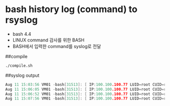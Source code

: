 # bash history log (command) to rsyslog
- bash 4.4
- LINUX command 감사를 위한 BASH
- BASH에서 입력한 command를 syslog로 전달


##compile
```bash
./compile.sh
```

##syslog output
```c
Aug 11 15:03:56 VM01 -bash[31513]: [ IP:100.100.100.77 LUID=root CUID=root TTY:/dev/pts/0 CWD:/usr/local/src/bash-4.4 ] vi bashhist.c
Aug 11 15:06:05 VM01 -bash[31513]: [ IP:100.100.100.77 LUID=root CUID=root TTY:/dev/pts/0 CWD:/usr/local/src/bash-4.4 ] ls
Aug 11 15:06:52 VM01 -bash[31513]: [ IP:100.100.100.77 LUID=root CUID=root TTY:/dev/pts/0 CWD:/usr/local/src/bash-4.4 ] cat /etc/rsyslog.conf
Aug 11 15:07:56 VM01 -bash[31513]: [ IP:100.100.100.77 LUID=root CUID=root TTY:/dev/pts/0 CWD:/usr/local/src/bash-4.4 ] ls
```
